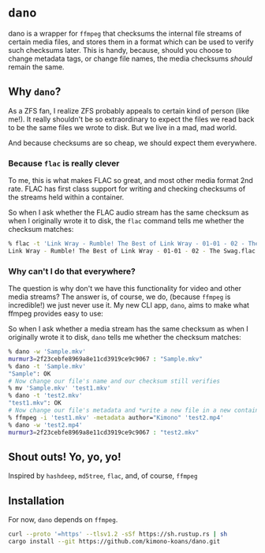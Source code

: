 # `dano`

dano is a wrapper for `ffmpeg` that checksums the internal file streams of certain media files, and stores them in a format which can be used to verify such checksums later.  This is handy, because, should you choose to change metadata tags, or change file names, the media checksums *should* remain the same.

## Why `dano`?

As a ZFS fan, I realize ZFS probably appeals to certain kind of person (like me!).  It really shouldn't be so extraordinary to expect the files we read back to be the same files we wrote to disk.  But we live in a mad, mad world.

And because checksums are so cheap, we should expect them everywhere.  

### Because `flac` is really clever

To me, this is what makes FLAC so great, and most other media format 2nd rate.  FLAC has first class support for writing and checking checksums of the streams held within a container.

So when I ask whether the FLAC audio stream has the same checksum as when I originally wrote it to disk, the `flac` command tells me whether the checksum matches:

```bash
% flac -t 'Link Wray - Rumble! The Best of Link Wray - 01-01 - 02 - The Swag.flac'
Link Wray - Rumble! The Best of Link Wray - 01-01 - 02 - The Swag.flac: ok
```

### Why can't I do that everywhere?

The question is why don't we have this functionality for video and other media streams?  The answer is, of course, we do, (because `ffmpeg` is incredible!) we just never use it.  My new CLI app, `dano`, aims to make what ffmpeg provides easy to use:

So when I ask whether a media stream has the same checksum as when I originally wrote it to disk, `dano` tells me whether the checksum matches:

```bash
% dano -w 'Sample.mkv'
murmur3=2f23cebfe8969a8e11cd3919ce9c9067 : "Sample.mkv"
% dano -t 'Sample.mkv'
"Sample": OK
# Now change our file's name and our checksum still verifies
% mv 'Sample.mkv' 'test1.mkv'
% dano -t 'test2.mkv'
"test1.mkv": OK
# Now change our file's metadata and *write a new file in a new container* and our checksum is the *same*
% ffmpeg -i 'test1.mkv' -metadata author="Kimono" 'test2.mp4'
% dano -w 'test2.mp4'
murmur3=2f23cebfe8969a8e11cd3919ce9c9067 : "test2.mkv"
```

## Shout outs! Yo, yo, yo!

Inspired by `hashdeep`, `md5tree`, `flac`, and, of course, `ffmpeg`

## Installation

For now, `dano` depends on `ffmpeg`.

```bash
curl --proto '=https' --tlsv1.2 -sSf https://sh.rustup.rs | sh 
cargo install --git https://github.com/kimono-koans/dano.git 
```